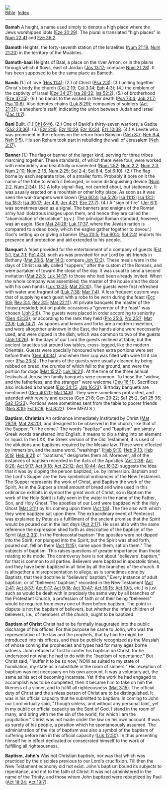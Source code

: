 [![](../../cdshop/ithlogo.png)](../../index)  
[Bible](../index)  [Index](index) 

------------------------------------------------------------------------

<span id="000">**Bamah**</span> A height, a name used simply to denote a
high place where the Jews worshipped idols ([Eze
20:29](../kjv/eze020.htm#029)). The plural is translated "high places"
in [Num 22:41](../kjv/num022.htm#041) and [Eze
36:2](../kjv/eze036.htm#002).

<span id="001">**Bamoth**</span> Heights, the forty-seventh station of
the Israelites ([Num 21:19](../kjv/num021.htm#019), [Num
21:20](../kjv/num021.htm#020)) in the territory of the Moabites.

<span id="002">**Bamoth-baal**</span> Heights of Baal, a place on the
river Arnon, or in the plains through which it flows, east of Jordan
([Jos 13:17](../kjv/jos013.htm#017); compare [Num
21:28](../kjv/num021.htm#028)). It has been supposed to be the same
place as Bamoth.

<span id="003">**Bands**</span> (1.) of love ([Hos
11:4](../kjv/hos011.htm#004)); (2.) of Christ ([Psa
2:3](../kjv/psa002.htm#003)); (3.) uniting together Christ's body the
church ([Col 2:19](../kjv/col002.htm#019); [Col
3:14](../kjv/col003.htm#014); [Eph 4:3](../kjv/eph004.htm#003)); (4.)
the emblem of the captivity of Israel ([Eze
34:27](../kjv/eze034.htm#027); [Isa 28:22](../kjv/isa028.htm#022); [Isa
52:2](../kjv/isa052.htm#002)); (5.) of brotherhood ([Eze
37:15](../kjv/eze037.htm#015)); (6.) no bands to the wicked in their
death ([Psa 73:4](../kjv/psa073.htm#004); [Job
21:7](../kjv/job021.htm#007); [Psa 10:6](../kjv/psa010.htm#006)). Also
denotes chains ([Luk 8:29](../kjv/luk008.htm#029)); companies of
soldiers ([Act 21:31](../kjv/act021.htm#031)); a shepherd's staff,
indicating the union between Judah and Israel ([Zac
11:7](../kjv/zac011.htm#007)).

<span id="004">**Bani**</span> Built. (1.) [Ch1
6:46](../kjv/ch1006.htm#046). (2.) One of David's thirty-seven warriors,
a Gadite ([Sa2 23:36](../kjv/sa2023.htm#036)). (3.) [Ezr
2:10](../kjv/ezr002.htm#010); [Ezr 10:29](../kjv/ezr010.htm#029), [Ezr
10:34](../kjv/ezr010.htm#034), [Ezr 10:38](../kjv/ezr010.htm#038). (4.)
A Levite who was prominent in the reforms on the return from Babylon
([Neh 8:7](../kjv/neh008.htm#007); [Neh 9:4](../kjv/neh009.htm#004),
[Neh 9:5](../kjv/neh009.htm#005)). His son Rehum took part in rebuilding
the wall of Jerusalem ([Neh 3:17](../kjv/neh003.htm#017)).

<span id="005">**Banner**</span> (1.) The flag or banner of the larger
kind, serving for three tribes marching together. These standards, of
which there were four, were worked with embroidery and beautifully
ornamented ([Num 1:52](../kjv/num001.htm#052); [Num
2:2](../kjv/num002.htm#002), [Num 2:3](../kjv/num002.htm#003), [Num
2:10](../kjv/num002.htm#010), [Num 2:18](../kjv/num002.htm#018), [Num
2:25](../kjv/num002.htm#025); [Sol 2:4](../kjv/sol002.htm#004); [Sol
6:4](../kjv/sol006.htm#004), [Sol 6:10](../kjv/sol006.htm#010)). (2.)
The flag borne by each separate tribe, of a smaller form. Probably it
bore on it the name of the tribe to which it belonged, or some
distinguishing device ([Num 2:2](../kjv/num002.htm#002), [Num
2:34](../kjv/num002.htm#034)). (3.) A lofty signal-flag, not carried
about, but stationary. It was usually erected on a mountain or other
lofty place. As soon as it was seen the war-trumpets were blown ([Psa
60:4](../kjv/psa060.htm#004); [Isa 5:26](../kjv/isa005.htm#026); [Isa
11:12](../kjv/isa011.htm#012); [Isa 13:2](../kjv/isa013.htm#002); [Isa
18:3](../kjv/isa018.htm#003); [Isa 30:17](../kjv/isa030.htm#017); [Jer
4:6](../kjv/jer004.htm#006), [Jer 4:21](../kjv/jer004.htm#021); [Eze
27:7](../kjv/eze027.htm#007)). (4.) A "sign of fire" ([Jer
6:1](../kjv/jer006.htm#001)) was sometimes used as a signal. The banners
and ensigns of the Roman army had idolatrous images upon them, and hence
they are called the "abomination of desolation" (q.v.). The principal
Roman standard, however, was an eagle. (See [Mat
24:28](../kjv/mat024.htm#028); [Luk 17:37](../kjv/luk017.htm#037), where
the Jewish nation is compared to a dead body, which the eagles gather
together to devour.) God's setting up or giving a banner ([Psa
20:5](../kjv/psa020.htm#005); [Psa 60:4](../kjv/psa060.htm#004); [Sol
2:4](../kjv/sol002.htm#004)) imports his presence and protection and aid
extended to his people.

<span id="006">**Banquet**</span> A feast provided for the entertainment
of a company of guests ([Est 5:1](../kjv/est005.htm#001), [Est
7:1](../kjv/est007.htm#001); [Pe1 4:3](../kjv/pe1004.htm#003)); such as
was provided for our Lord by his friends in Bethany ([Mat
26:6](../kjv/mat026.htm#006); [Mar 14:3](../kjv/mar014.htm#003); compare
[Joh 12:2](../kjv/joh012.htm#002)). These meals were in the days of
Christ usually called "suppers," after the custom of the Romans, and
were partaken of toward the close of the day. It was usual to send a
second invitation ([Mat 22:3](../kjv/mat022.htm#003); [Luk
14:17](../kjv/luk014.htm#017)) to those who had been already invited.
When the whole company was assembled, the master of the house shut the
door with his own hands ([Luk 13:25](../kjv/luk013.htm#025); [Mat
25:10](../kjv/mat025.htm#010)). The guests were first refreshed with
water and fragrant oil ([Luk 7:38](../kjv/luk007.htm#038); [Mar
7:4](../kjv/mar007.htm#004)). A less frequent custom was that of
supplying each guest with a robe to be worn during the feast ([Ecc
9:8](../kjv/ecc009.htm#008); [Rev 3:4](../kjv/rev003.htm#004), [Rev
3:5](../kjv/rev003.htm#005); [Mat 22:11](../kjv/mat022.htm#011)). At
private banquets the master of the house presided; but on public
occasions a "governor of the feast" was chosen ([Joh
2:8](../kjv/joh002.htm#008)). The guests were placed in order according
to seniority ([Gen 43:33](../kjv/gen043.htm#033)), or according to the
rank they held ([Pro 25:6](../kjv/pro025.htm#006), [Pro
25:7](../kjv/pro025.htm#007); [Mat 23:6](../kjv/mat023.htm#006); [Luk
14:7](../kjv/luk014.htm#007)). As spoons and knives and forks are a
modern invention, and were altogether unknown in the East, the hands
alone were necessarily used, and were dipped in the dish, which was
common to two of the guests ([Joh 13:26](../kjv/joh013.htm#026)). In the
days of our Lord the guests reclined at table; but the ancient
Israelites sat around low tables, cross-legged, like the modern
Orientals. Guests were specially honoured when extra portions were set
before them ([Gen 43:34](../kjv/gen043.htm#034)), and when their cup was
filled with wine till it ran over ([Psa 23:5](../kjv/psa023.htm#005)).
The hands of the guests were usually cleaned by being rubbed on bread,
the crumbs of which fell to the ground, and were the portion for dogs
([Mat 15:27](../kjv/mat015.htm#027); [Luk
16:21](../kjv/luk016.htm#021)). At the time of the three annual
festivals at Jerusalem family banquets were common. To these the "widow,
and the fatherless, and the stranger" were welcome ([Deu
16:11](../kjv/deu016.htm#011)). Sacrifices also included a banquet ([Exo
34:15](../kjv/exo034.htm#015); [Jdg 16:23](../kjv/jdg016.htm#023)).
Birthday banquets are mentioned ([Gen 40:20](../kjv/gen040.htm#020);
[Mat 14:6](../kjv/mat014.htm#006)). They were sometimes protracted, and
attended with revelry and excess ([Gen 21:8](../kjv/gen021.htm#008);
[Gen 29:22](../kjv/gen029.htm#022); [Sa1 25:2](../kjv/sa1025.htm#002),
[Sa1 25:36](../kjv/sa1025.htm#036); [Sa2 13:23](../kjv/sa2013.htm#023)).
Portions were sometimes sent from the table to poorer friends ([Neh
8:10](../kjv/neh008.htm#010); [Est 9:19](../kjv/est009.htm#019), [Est
9:22](../kjv/est009.htm#022)). (See MEALS.)

<span id="007">**Baptism, Christian**</span> An ordinance immediately
instituted by Christ ([Mat 28:19](../kjv/mat028.htm#019), [Mat
28:20](../kjv/mat028.htm#020)), and designed to be observed in the
church, like that of the Supper, "till he come." The words "baptize" and
"baptism" are simply Greek words transferred into English. It means to
dip a thing into an element or liquid. In the LXX, the Greek version of
the Old Testament, it is used of the ablutions and baptisms required by
the Mosaic law. These were effected by immersion, and the same word,
"washings" ([Heb 9:10](../kjv/heb009.htm#010), [Heb
9:13](../kjv/heb009.htm#013), [Heb 9:19](../kjv/heb009.htm#019), [Heb
9:21](../kjv/heb009.htm#021)) or "baptisms," designates them all.
Moreover, all of the instances of baptism recorded in the Acts of the
Apostles ([Act 2:38](../kjv/act002.htm#038); [Act
8:26](../kjv/act008.htm#026); [Act 9:17](../kjv/act009.htm#017), [Act
9:18](../kjv/act009.htm#018); [Act 22:12](../kjv/act022.htm#012); [Act
10:44](../kjv/act010.htm#044); [Act 16:32](../kjv/act016.htm#032))
suggests the idea that it was by dipping the person baptized, i.e. by
immersion. Baptism and the Lord's Supper are the two symbolical
ordinances of the New Testament. The Supper represents the work of
Christ, and Baptism the work of the Spirit. As in the Supper a small
amount of bread and wine used in this ordinance exhibits in symbol the
great work of Christ, so in Baptism the work of the Holy Spirit is fully
seen in the water in the name of the Father, Son, and Holy Ghost. The
apostles of our Lord were baptized with the Holy Ghost ([Mat
3:11](../kjv/mat003.htm#011)) by his coming upon them ([Act
1:8](../kjv/act001.htm#008)). The fire also with which they were
baptized sat upon them. The extraordinary event of Pentecost was
explained by Peter as a fulfillment of the ancient promise that the
Spirit would be poured out in the last days ([Act
2:17](../kjv/act002.htm#017)). He uses also with the same reference the
expression shed forth as descriptive of the baptism of the Spirit ([Act
2:33](../kjv/act002.htm#033)). In the Pentecostal baptism "the apostles
were not dipped into the Spirit, nor plunged into the Spirit; but the
Spirit was shed forth, poured out, fell on them ([Act
11:15](../kjv/act011.htm#015)), came upon them, sat on them." The
subjects of baptism. This raises questions of greater importance than
those relating to its mode. The controversy here is not about
"believers' baptism," for that is common to all parties. Believers were
baptized in apostolic times, and they have been baptized in all time by
all the branches of the church. It is altogether a misrepresentation to
allege, as is sometimes done by Baptists, that their doctrine is
"believers' baptism," Every instance of adult baptism, or of "believers'
baptism," recorded in the New Testament ([Act
2:41](../kjv/act002.htm#041); [Act 8:37](../kjv/act008.htm#037); [Act
9:17](../kjv/act009.htm#017), [Act 9:18](../kjv/act009.htm#018); [Act
10:47](../kjv/act010.htm#047); [Act 16:15](../kjv/act016.htm#015); [Act
19:5](../kjv/act019.htm#005), etc.) is just such as would be dealt with
in precisely the same way by all branches of the Protestant Church, a
profession of faith or of their being "believers" would be required from
every one of them before baptism. The point in dispute is not the
baptism of believers, but whether the infant children of believers,
i.e., of members of the church, ought to be baptized.

<span id="008">**Baptism of Christ**</span> Christ had to be formally
inaugurated into the public discharge of his offices. For this purpose
he came to John, who was the representative of the law and the prophets,
that by him he might be introduced into his offices, and thus be
publicly recognized as the Messiah of whose coming the prophecies and
types had for many ages borne witness. John refused at first to confer
his baptism on Christ, for he understood not what he had to do with the
"baptism of repentance." But Christ said, "'suffer it to be so now,' NOW
as suited to my state of humiliation, my state as a substitute in the
room of sinners." His reception of baptism was not necessary on his own
account. It was a voluntary act, the same as his act of becoming
incarnate. Yet if the work he had engaged to accomplish was to be
completed, then it became him to take on him the likeness of a sinner,
and to fulfill all righteousness ([Mat 3:15](../kjv/mat003.htm#015)).
The official duty of Christ and the sinless person of Christ are to be
distinguished. It was in his official capacity that he submitted to
baptism. In coming to John our Lord virtually said, "Though sinless, and
without any personal taint, yet in my public or official capacity as the
Sent of God, I stand in the room of many, and bring with me the sin of
the world, for which I am the propitiation." Christ was not made under
the law on his own account. It was as surety of his people, a position
which he spontaneously assumed. The administration of the rite of
baptism was also a symbol of the baptism of suffering before him in this
official capacity ([Luk 12:50](../kjv/luk012.htm#050)). In thus
presenting himself he in effect dedicated or consecrated himself to the
work of fulfilling all righteousness.

<span id="009">**Baptism, John's**</span> Was not Christian baptism, nor
was that which was practiced by the disciples previous to our Lord's
crucifixion. Till then the New Testament economy did not exist. John's
baptism bound its subjects to repentance, and not to the faith of
Christ. It was not administered in the name of the Trinity, and those
whom John baptized were rebaptized by Paul ([Act
18:24](../kjv/act018.htm#024); [Act 19:7](../kjv/act019.htm#007)).
